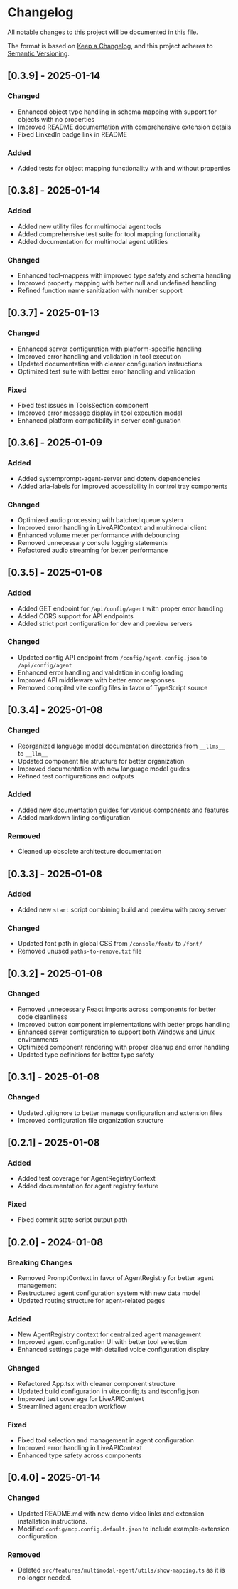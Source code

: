 # Changelog

All notable changes to this project will be documented in this file.

The format is based on [Keep a Changelog](https://keepachangelog.com/en/1.0.0/),
and this project adheres to [Semantic Versioning](https://semver.org/spec/v2.0.0.html).

## [0.3.9] - 2025-01-14

### Changed

- Enhanced object type handling in schema mapping with support for objects with no properties
- Improved README documentation with comprehensive extension details
- Fixed LinkedIn badge link in README

### Added

- Added tests for object mapping functionality with and without properties

## [0.3.8] - 2025-01-14

### Added

- Added new utility files for multimodal agent tools
- Added comprehensive test suite for tool mapping functionality
- Added documentation for multimodal agent utilities

### Changed

- Enhanced tool-mappers with improved type safety and schema handling
- Improved property mapping with better null and undefined handling
- Refined function name sanitization with number support

## [0.3.7] - 2025-01-13

### Changed

- Enhanced server configuration with platform-specific handling
- Improved error handling and validation in tool execution
- Updated documentation with clearer configuration instructions
- Optimized test suite with better error handling and validation

### Fixed

- Fixed test issues in ToolsSection component
- Improved error message display in tool execution modal
- Enhanced platform compatibility in server configuration

## [0.3.6] - 2025-01-09

### Added

- Added systemprompt-agent-server and dotenv dependencies
- Added aria-labels for improved accessibility in control tray components

### Changed

- Optimized audio processing with batched queue system
- Improved error handling in LiveAPIContext and multimodal client
- Enhanced volume meter performance with debouncing
- Removed unnecessary console logging statements
- Refactored audio streaming for better performance

## [0.3.5] - 2025-01-08

### Added

- Added GET endpoint for `/api/config/agent` with proper error handling
- Added CORS support for API endpoints
- Added strict port configuration for dev and preview servers

### Changed

- Updated config API endpoint from `/config/agent.config.json` to `/api/config/agent`
- Enhanced error handling and validation in config loading
- Improved API middleware with better error responses
- Removed compiled vite config files in favor of TypeScript source

## [0.3.4] - 2025-01-08

### Changed

- Reorganized language model documentation directories from `__llms__` to `__llm__`
- Updated component file structure for better organization
- Improved documentation with new language model guides
- Refined test configurations and outputs

### Added

- Added new documentation guides for various components and features
- Added markdown linting configuration

### Removed

- Cleaned up obsolete architecture documentation

## [0.3.3] - 2025-01-08

### Added

- Added new `start` script combining build and preview with proxy server

### Changed

- Updated font path in global CSS from `/console/font/` to `/font/`
- Removed unused `paths-to-remove.txt` file

## [0.3.2] - 2025-01-08

### Changed

- Removed unnecessary React imports across components for better code cleanliness
- Improved button component implementations with better props handling
- Enhanced server configuration to support both Windows and Linux environments
- Optimized component rendering with proper cleanup and error handling
- Updated type definitions for better type safety

## [0.3.1] - 2025-01-08

### Changed

- Updated .gitignore to better manage configuration and extension files
- Improved configuration file organization structure

## [0.2.1] - 2025-01-08

### Added

- Added test coverage for AgentRegistryContext
- Added documentation for agent registry feature

### Fixed

- Fixed commit state script output path

## [0.2.0] - 2024-01-08

### Breaking Changes

- Removed PromptContext in favor of AgentRegistry for better agent management
- Restructured agent configuration system with new data model
- Updated routing structure for agent-related pages

### Added

- New AgentRegistry context for centralized agent management
- Improved agent configuration UI with better tool selection
- Enhanced settings page with detailed voice configuration display

### Changed

- Refactored App.tsx with cleaner component structure
- Updated build configuration in vite.config.ts and tsconfig.json
- Improved test coverage for LiveAPIContext
- Streamlined agent creation workflow

### Fixed

- Fixed tool selection and management in agent configuration
- Improved error handling in LiveAPIContext
- Enhanced type safety across components

## [0.4.0] - 2025-01-14

### Changed

- Updated README.md with new demo video links and extension installation instructions.
- Modified `config/mcp.config.default.json` to include example-extension configuration.

### Removed

- Deleted `src/features/multimodal-agent/utils/show-mapping.ts` as it is no longer needed.
